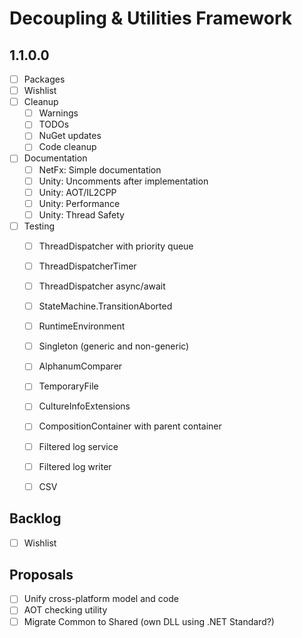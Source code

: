 # Decoupling & Utilities Framework

## 1.1.0.0

- [ ] Packages
- [ ] Wishlist
- [ ] Cleanup
  - [ ] Warnings
  - [ ] TODOs
  - [ ] NuGet updates
  - [ ] Code cleanup
- [ ] Documentation
  - [ ] NetFx: Simple documentation
  - [ ] Unity: Uncomments after implementation
  - [ ] Unity: AOT/IL2CPP
  - [ ] Unity: Performance
  - [ ] Unity: Thread Safety
- [ ] Testing
  - [ ] ThreadDispatcher with priority queue
  - [ ] ThreadDispatcherTimer
  - [ ] ThreadDispatcher async/await
  - [ ] StateMachine.TransitionAborted
  - [ ] RuntimeEnvironment
  - [ ] Singleton (generic and non-generic)
  - [ ] AlphanumComparer
  - [ ] TemporaryFile
  - [ ] CultureInfoExtensions
  - [ ] CompositionContainer with parent container
  - [ ] Filtered log service
  - [ ] Filtered log writer
  - [ ] CSV


## Backlog

- [ ] Wishlist

## Proposals

- [ ] Unify cross-platform model and code
- [ ] AOT checking utility
- [ ] Migrate Common to Shared (own DLL using .NET Standard?)
